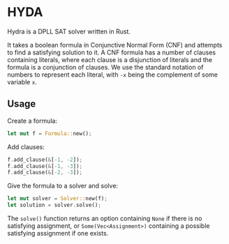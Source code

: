 # HYDA

Hydra is a DPLL SAT solver written in Rust.

It takes a boolean formula in Conjunctive Normal Form (CNF) and attempts to find a satisfying solution to it.
A CNF formula has a number of clauses containing literals, where each clause is a disjunction of literals and the formula is a conjunction of clauses.
We use the standard notation of numbers to represent each literal, with `-x` being the complement of some variable `x`.

## Usage
Create a formula:
```rust
let mut f = Formula::new();
```
Add clauses:
```rust
f.add_clause(&[-1, -2]);
f.add_clause(&[-1, -3]);
f.add_clause(&[-2, -3]);
```
Give the formula to a solver and solve:
```rust
let mut solver = Solver::new(f);
let solution = solver.solve();
```
The `solve()` function returns an option containing `None` if there is no satisfying assignment, or `Some(Vec<Assignment>)` containing a possible satisfying assignment if one exists.

